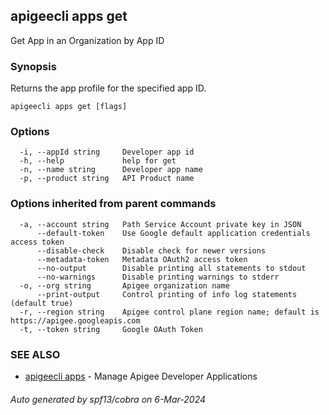 ## apigeecli apps get

Get App in an Organization by App ID

### Synopsis

Returns the app profile for the specified app ID.

```
apigeecli apps get [flags]
```

### Options

```
  -i, --appId string     Developer app id
  -h, --help             help for get
  -n, --name string      Developer app name
  -p, --product string   API Product name
```

### Options inherited from parent commands

```
  -a, --account string   Path Service Account private key in JSON
      --default-token    Use Google default application credentials access token
      --disable-check    Disable check for newer versions
      --metadata-token   Metadata OAuth2 access token
      --no-output        Disable printing all statements to stdout
      --no-warnings      Disable printing warnings to stderr
  -o, --org string       Apigee organization name
      --print-output     Control printing of info log statements (default true)
  -r, --region string    Apigee control plane region name; default is https://apigee.googleapis.com
  -t, --token string     Google OAuth Token
```

### SEE ALSO

* [apigeecli apps](apigeecli_apps.md)	 - Manage Apigee Developer Applications

###### Auto generated by spf13/cobra on 6-Mar-2024
